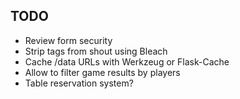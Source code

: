 ## TODO

 - Review form security
 - Strip tags from shout using Bleach
 - Cache /data URLs with Werkzeug or Flask-Cache
 - Allow to filter game results by players
 - Table reservation system?
